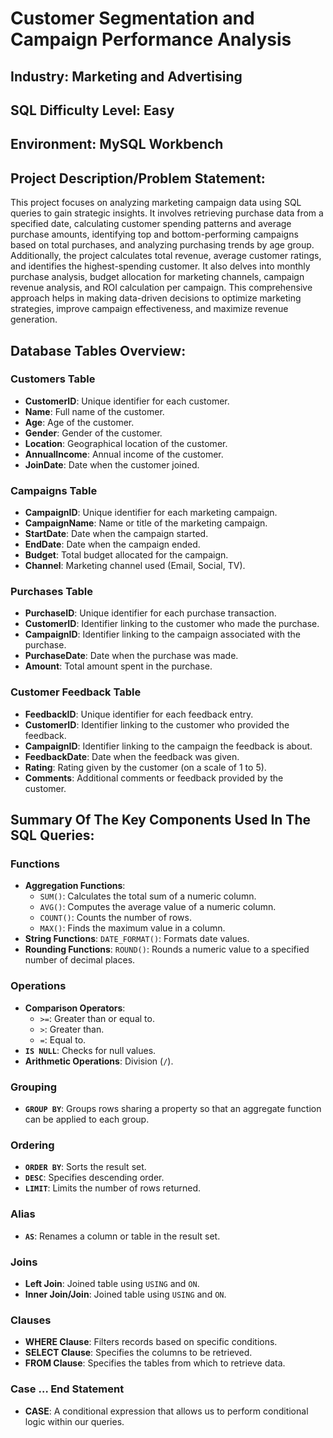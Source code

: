# Customer Segmentation and Campaign Performance Analysis

## Industry: Marketing and Advertising

## SQL Difficulty Level: Easy

## Environment: MySQL Workbench

## Project Description/Problem Statement:
This project focuses on analyzing marketing campaign data using SQL queries to gain strategic insights. It involves retrieving purchase data from a specified date, calculating customer spending patterns and average purchase amounts, identifying top and bottom-performing campaigns based on total purchases, and analyzing purchasing trends by age group. Additionally, the project calculates total revenue, average customer ratings, and identifies the highest-spending customer. It also delves into monthly purchase analysis, budget allocation for marketing channels, campaign revenue analysis, and ROI calculation per campaign. This comprehensive approach helps in making data-driven decisions to optimize marketing strategies, improve campaign effectiveness, and maximize revenue generation.

## Database Tables Overview:

### Customers Table
- **CustomerID**: Unique identifier for each customer.
- **Name**: Full name of the customer.
- **Age**: Age of the customer.
- **Gender**: Gender of the customer.
- **Location**: Geographical location of the customer.
- **AnnualIncome**: Annual income of the customer.
- **JoinDate**: Date when the customer joined.

### Campaigns Table
- **CampaignID**: Unique identifier for each marketing campaign.
- **CampaignName**: Name or title of the marketing campaign.
- **StartDate**: Date when the campaign started.
- **EndDate**: Date when the campaign ended.
- **Budget**: Total budget allocated for the campaign.
- **Channel**: Marketing channel used (Email, Social, TV).

### Purchases Table
- **PurchaseID**: Unique identifier for each purchase transaction.
- **CustomerID**: Identifier linking to the customer who made the purchase.
- **CampaignID**: Identifier linking to the campaign associated with the purchase.
- **PurchaseDate**: Date when the purchase was made.
- **Amount**: Total amount spent in the purchase.

### Customer Feedback Table
- **FeedbackID**: Unique identifier for each feedback entry.
- **CustomerID**: Identifier linking to the customer who provided the feedback.
- **CampaignID**: Identifier linking to the campaign the feedback is about.
- **FeedbackDate**: Date when the feedback was given.
- **Rating**: Rating given by the customer (on a scale of 1 to 5).
- **Comments**: Additional comments or feedback provided by the customer.

## Summary Of The Key Components Used In The SQL Queries:

### Functions
- **Aggregation Functions**:
  - `SUM()`: Calculates the total sum of a numeric column.
  - `AVG()`: Computes the average value of a numeric column.
  - `COUNT()`: Counts the number of rows.
  - `MAX()`: Finds the maximum value in a column.
- **String Functions**: `DATE_FORMAT()`: Formats date values.
- **Rounding Functions**: `ROUND()`: Rounds a numeric value to a specified number of decimal places.

### Operations
- **Comparison Operators**:
  - `>=`: Greater than or equal to.
  - `>`: Greater than.
  - `=`: Equal to.
- **`IS NULL`**: Checks for null values.
- **Arithmetic Operations**: Division (`/`).

### Grouping
- **`GROUP BY`**: Groups rows sharing a property so that an aggregate function can be applied to each group.

### Ordering
- **`ORDER BY`**: Sorts the result set.
- **`DESC`**: Specifies descending order.
- **`LIMIT`**: Limits the number of rows returned.

### Alias
- **`AS`**: Renames a column or table in the result set.

### Joins
- **Left Join**: Joined table using `USING` and `ON`.
- **Inner Join/Join**: Joined table using `USING` and `ON`.

### Clauses
- **WHERE Clause**: Filters records based on specific conditions.
- **SELECT Clause**: Specifies the columns to be retrieved.
- **FROM Clause**: Specifies the tables from which to retrieve data.

### Case … End Statement
- **CASE**: A conditional expression that allows us to perform conditional logic within our queries.
